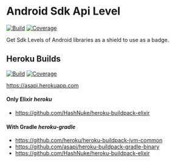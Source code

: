 # Android Sdk Api Level
[![Build][master]][travis]
[![Coverage][covmaster]][codecov]

Get Sdk Levels of Android libraries as a shield to use as a badge.


## Heroku Builds
[![Build][heroku]][travis]
[![Coverage][covheroku]][codecov]

https://asapi.herokuapp.com

#### Only Elixir *heroku*
 * https://github.com/HashNuke/heroku-buildpack-elixir

#### With Gradle *heroku-gradle*
 * https://github.com/heroku/heroku-buildpack-jvm-common
 * https://github.com/asapi/heroku-buildpack-gradle-binary
 * https://github.com/HashNuke/heroku-buildpack-elixir


  [travis]: https://travis-ci.org/asapi/Lv
  [master]: https://travis-ci.org/asapi/Lv.svg?branch=master
  [heroku]: https://travis-ci.org/asapi/Lv.svg?branch=heroku
  [codecov]: https://codecov.io/gh/asapi/Lv
  [covmaster]: https://codecov.io/gh/asapi/Lv/branch/master/graph/badge.svg
  [covheroku]: https://codecov.io/gh/asapi/Lv/branch/heroku/graph/badge.svg
